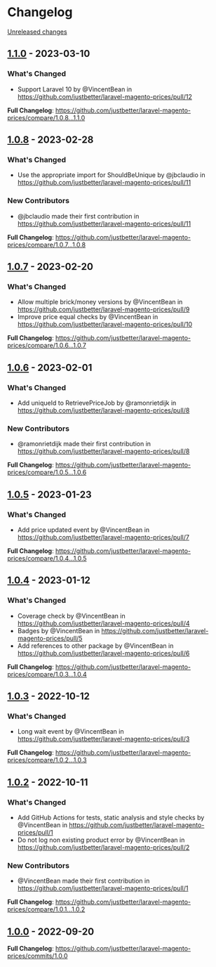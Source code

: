 # Changelog 

[Unreleased changes](https://github.com/justbetter/laravel-magento-prices/compare/1.1.0...main)
## [1.1.0](https://github.com/justbetter/laravel-magento-prices/releases/tag/1.1.0) - 2023-03-10

### What's Changed
* Support Laravel 10 by @VincentBean in https://github.com/justbetter/laravel-magento-prices/pull/12


**Full Changelog**: https://github.com/justbetter/laravel-magento-prices/compare/1.0.8...1.1.0

## [1.0.8](https://github.com/justbetter/laravel-magento-prices/releases/tag/1.0.8) - 2023-02-28

### What's Changed
* Use the appropriate import for ShouldBeUnique by @jbclaudio in https://github.com/justbetter/laravel-magento-prices/pull/11

### New Contributors
* @jbclaudio made their first contribution in https://github.com/justbetter/laravel-magento-prices/pull/11

**Full Changelog**: https://github.com/justbetter/laravel-magento-prices/compare/1.0.7...1.0.8

## [1.0.7](https://github.com/justbetter/laravel-magento-prices/releases/tag/1.0.7) - 2023-02-20

### What's Changed
* Allow multiple brick/money versions by @VincentBean in https://github.com/justbetter/laravel-magento-prices/pull/9
* Improve price equal checks by @VincentBean in https://github.com/justbetter/laravel-magento-prices/pull/10


**Full Changelog**: https://github.com/justbetter/laravel-magento-prices/compare/1.0.6...1.0.7

## [1.0.6](https://github.com/justbetter/laravel-magento-prices/releases/tag/1.0.6) - 2023-02-01

### What's Changed
* Add uniqueId to RetrievePriceJob by @ramonrietdijk in https://github.com/justbetter/laravel-magento-prices/pull/8

### New Contributors
* @ramonrietdijk made their first contribution in https://github.com/justbetter/laravel-magento-prices/pull/8

**Full Changelog**: https://github.com/justbetter/laravel-magento-prices/compare/1.0.5...1.0.6

## [1.0.5](https://github.com/justbetter/laravel-magento-prices/releases/tag/1.0.5) - 2023-01-23

### What's Changed
* Add price updated event by @VincentBean in https://github.com/justbetter/laravel-magento-prices/pull/7


**Full Changelog**: https://github.com/justbetter/laravel-magento-prices/compare/1.0.4...1.0.5

## [1.0.4](https://github.com/justbetter/laravel-magento-prices/releases/tag/1.0.4) - 2023-01-12

### What's Changed
* Coverage check by @VincentBean in https://github.com/justbetter/laravel-magento-prices/pull/4
* Badges by @VincentBean in https://github.com/justbetter/laravel-magento-prices/pull/5
* Add references to other package by @VincentBean in https://github.com/justbetter/laravel-magento-prices/pull/6


**Full Changelog**: https://github.com/justbetter/laravel-magento-prices/compare/1.0.3...1.0.4

## [1.0.3](https://github.com/justbetter/laravel-magento-prices/releases/tag/1.0.3) - 2022-10-12

### What's Changed
* Long wait event by @VincentBean in https://github.com/justbetter/laravel-magento-prices/pull/3


**Full Changelog**: https://github.com/justbetter/laravel-magento-prices/compare/1.0.2...1.0.3

## [1.0.2](https://github.com/justbetter/laravel-magento-prices/releases/tag/1.0.2) - 2022-10-11

### What's Changed
* Add GitHub Actions for tests, static analysis and style checks by @VincentBean in https://github.com/justbetter/laravel-magento-prices/pull/1
* Do not log non existing product error by @VincentBean in https://github.com/justbetter/laravel-magento-prices/pull/2

### New Contributors
* @VincentBean made their first contribution in https://github.com/justbetter/laravel-magento-prices/pull/1

**Full Changelog**: https://github.com/justbetter/laravel-magento-prices/compare/1.0.1...1.0.2

## [1.0.0](https://github.com/justbetter/laravel-magento-prices/releases/tag/1.0.0) - 2022-09-20

**Full Changelog**: https://github.com/justbetter/laravel-magento-prices/commits/1.0.0

